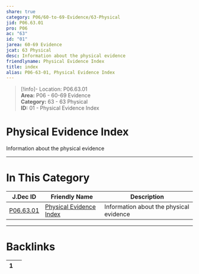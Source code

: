 ```yaml
---  
share: true  
category: P06/60-to-69-Evidence/63-Physical  
jid: P06.63.01  
pro: P06  
ac: "63"  
id: "01"  
jarea: 60-69 Evidence  
jcat: 63 Physical  
desc: Information about the physical evidence  
friendlyname: Physical Evidence Index  
title: index  
alias: P06-63-01, Physical Evidence Index  
---  
```

  
>[!info]- Location: P06.63.01  
>**Area:** P06 - 60-69 Evidence  
>**Category:** 63 - 63 Physical  
>**ID:** 01 - Physical Evidence Index  
  
# Physical Evidence Index  
  
Information about the physical evidence  
   
  
  
---  
# In This Category  
  
| J.Dec ID                                                                               | Friendly Name                                                                                        | Description                             |  
| -------------------------------------------------------------------------------------- | ---------------------------------------------------------------------------------------------------- | --------------------------------------- |  
| [P06.63.01](index.md) | [Physical Evidence Index](index.md) | Information about the physical evidence |  
  
  
---  
# Backlinks  
<div><table class="dataview table-view-table"><thead class="table-view-thead"><tr class="table-view-tr-header"><th class="table-view-th"><span></span><span class="dataview small-text">1</span></th><th class="table-view-th"><span></span></th></tr></thead><tbody class="table-view-tbody"></tbody></table></div>